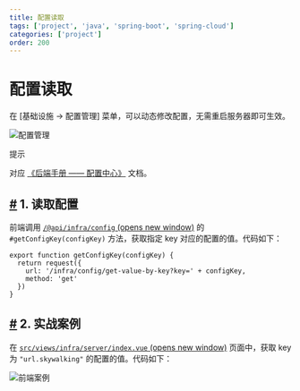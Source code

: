 ```yaml
---
title: 配置读取
tags: ['project', 'java', 'spring-boot', 'spring-cloud']
categories: ['project']
order: 200
---
```

# 配置读取

在 [基础设施 -> 配置管理] 菜单，可以动态修改配置，无需重启服务器即可生效。

 ![配置管理](https://doc.iocoder.cn/img/Vue2/%E9%85%8D%E7%BD%AE%E8%AF%BB%E5%8F%96/01.png)

 提示

 对应 [《后端手册 —— 配置中心》](/config-center/) 文档。

 ## [#](#_1-读取配置) 1. 读取配置

 前端调用 [`/@api/infra/config`  (opens new window)](https://github.com/yudaocode/yudao-ui-admin-vue2/blob/master/src/api/infra/config.js#L20-L26) 的 `#getConfigKey(configKey)` 方法，获取指定 key 对应的配置的值。代码如下：

 
```
export function getConfigKey(configKey) {
  return request({
    url: '/infra/config/get-value-by-key?key=' + configKey,
    method: 'get'
  })
}

```
## [#](#_2-实战案例) 2. 实战案例

 在 [`src/views/infra/server/index.vue`  (opens new window)](https://github.com/yudaocode/yudao-ui-admin-vue2/blob/master/src/views/infra/server/index.vue) 页面中，获取 key 为 `"url.skywalking"` 的配置的值。代码如下：

 ![前端案例](https://doc.iocoder.cn/img/%E9%85%8D%E7%BD%AE%E4%B8%AD%E5%BF%83/07-vue2.png)

